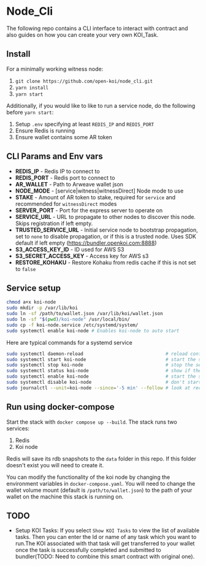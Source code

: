 # Node_Cli

The following repo contains a CLI interface to interact with contract and also guides on how you can create your very own KOI_Task.

## Install

For a minimally working witness node:

1. `git clone https://github.com/open-koi/node_cli.git`
2. `yarn install`
3. `yarn start`

Additionally, if you would like to like to run a service node, do the following before `yarn start`:

1. Setup `.env` specifying at least `REDIS_IP` and `REDIS_PORT`
2. Ensure Redis is running
3. Ensure wallet contains some AR token

## CLI Params and Env vars

- **REDIS_IP** - Redis IP to connect to
- **REDIS_PORT** - Redis port to connect to
- **AR_WALLET** - Path to Arweave wallet json
- **NODE_MODE** - [service|witness|witnessDirect] Node mode to use
- **STAKE** - Amount of AR token to stake, required for `service` and recommended for `witnessDirect` modes
- **SERVER_PORT** - Port for the express server to operate on
- **SERVICE_URL** - URL to propagate to other nodes to discover this node. Skips registration if left empty.
- **TRUSTED_SERVICE_URL** - Initial service node to bootstrap propagation, set to `none` to disable propagation, or if this is a trusted node. Uses SDK default if left empty (https://bundler.openkoi.com:8888)
- **S3_ACCESS_KEY_ID** - ID used for AWS S3
- **S3_SECRET_ACCESS_KEY** - Access key for AWS s3
- **RESTORE_KOHAKU** - Restore Kohaku from redis cache if this is not set to `false`

## Service setup

```sh
chmod a+x koi-node
sudo mkdir -p /var/lib/koi
sudo ln -sf /path/to/wallet.json /var/lib/koi/wallet.json
sudo ln -sf "$(pwd)/koi-node" /usr/local/bin/
sudo cp -f koi-node.service /etc/systemd/system/
sudo systemctl enable koi-node # Enables koi-node to auto start
```

Here are typical commands for a systemd service
```sh
sudo systemctl daemon-reload                              # reload configuration files
sudo systemctl start koi-node                             # start the service now
sudo systemctl stop koi-node                              # stop the service now (but don't wait for it finish stopping)
sudo systemctl status koi-node                            # show if the service is running and the last few log lines
sudo systemctl enable koi-node                            # start the service on boot
sudo systemctl disable koi-node                           # don't start the service on boot
sudo journalctl --unit=koi-node --since='-5 min' --follow # look at recent logs and await more
```

## Run using docker-compose
Start the stack with `docker compose up --build`. The stack runs two services:

1. Redis
2. Koi node

Redis will save its rdb snapshots to the `data` folder in this repo. If this folder doesn't exist you will need to create it. 

You can modify the functionality of the koi node by changing the environment variables in `docker-compose.yaml`. You will need to change the wallet volume mount (default is `/path/to/wallet.json`) to the path of your wallet on the machine this stack is running on. 
## TODO

- Setup KOI Tasks: If you select `Show KOI Tasks` to view the list of available tasks. Then you can enter the Id or name of any task which you want to run.The KOI associated with that task will get transferred to your wallet once the task is successfully completed and submitted to bundler(TODO: Need to combine this smart contract with original one).

